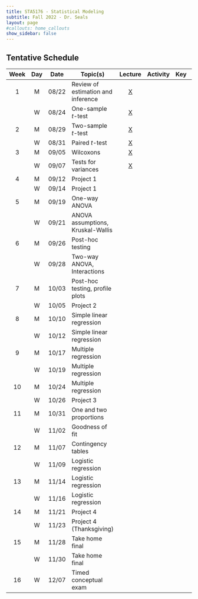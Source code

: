 ```yaml
---
title: STA5176 - Statistical Modeling
subtitle: Fall 2022 - Dr. Seals
layout: page
#callouts: home_callouts
show_sidebar: false
---
```


## Tentative Schedule

| Week | Day | Date  | Topic(s)                           |                            Lecture                            | Activity | Key | Due |
|:-:|:-:|:-:|-|:-:|:-:|:-:|:-:|
| 1    | M   | 08/22 | Review of estimation and inference | [X](https://samanthaseals.github.io/STA5176/slides/L01.html) | | | 08/23 |
|      | W   | 08/24 | One-sample *t*-test                | [X](https://samanthaseals.github.io/STA5176/slides/L02.html) | | | 08/25 |
| 2    | M   | 08/29 | Two-sample *t*-test                | [X](https://samanthaseals.github.io/STA5176/slides/L03.html) | | | 08/30 |
|      | W   | 08/31 | Paired *t*-test                    | [X](https://samanthaseals.github.io/STA5176/slides/L04.html) | | | 09/01 |
| 3    | M   | 09/05 | Wilcoxons                          | [X](https://samanthaseals.github.io/STA5176/slides/L05.html) | | | 09/06 |
|      | W   | 09/07 | Tests for variances                | [X](https://samanthaseals.github.io/STA5176/slides/L06.html) | | | 09/08 |
| 4    | M   | 09/12 | Project 1                          |                                                              | | | |
|      | W   | 09/14 | Project 1                          |                                                              | | | 09/21 |
| 5    | M   | 09/19 | One-way ANOVA                      |                                                              | | | |
|      | W   | 09/21 | ANOVA assumptions, Kruskal-Wallis  |                                                               | | | 09/22 |
| 6    | M   | 09/26 | Post-hoc testing                   |                                                               | | | 09/27 |
|      | W   | 09/28 | Two-way ANOVA, Interactions        |                                                               | | | 09/29 |
| 7    | M   | 10/03 | Post-hoc testing, profile plots    |                                                               | | | 10/04 |
|      | W   | 10/05 | Project 2                          |                                                               | | | 10/12 |
| 8    | M   | 10/10 | Simple linear regression           |                                                               | | | 10/11 |
|      | W   | 10/12 | Simple linear regression           |                                                               | | | 10/13 |
| 9    | M   | 10/17 | Multiple regression                |                                                               | | | 10/18 |
|      | W   | 10/19 | Multiple regression                |                                                               | | | 10/20 |
| 10   | M   | 10/24 | Multiple regression                |                                                               | | | 10/25 |
|      | W   | 10/26 | Project 3                          |                                                               | | | 11/02 |
| 11   | M   | 10/31 | One and two proportions            |                                                               | | | 11/01 |
|      | W   | 11/02 | Goodness of fit                    |                                                               | | | 11/03 |
| 12   | M   | 11/07 | Contingency tables                 |                                                               | | | 11/08 |
|      | W   | 11/09 | Logistic regression                |                                                               | | | 11/10 |
| 13   | M   | 11/14 | Logistic regression                |                                                               | | | 11/15 |
|      | W   | 11/16 | Logistic regression                |                                                               | | | 11/16 |
| 14   | M   | 11/21 | Project 4                          |                                                               | | | 11/28 |
|      | W   | 11/23 | Project 4 (Thanksgiving)           |                                                               | | | |
| 15   | M   | 11/28 | Take home final                    |                                                               | | | |
|      | W   | 11/30 | Take home final                    |                                                               | | | |
| 16   | W   | 12/07 | Timed conceptual exam              |                                                               | | | |
